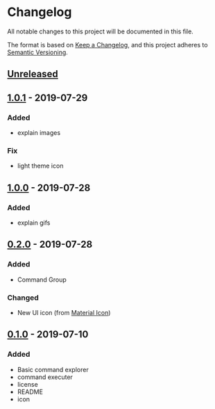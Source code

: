 # Changelog
All notable changes to this project will be documented in this file.

The format is based on [Keep a Changelog](https://keepachangelog.com/en/1.0.0/),
and this project adheres to [Semantic Versioning](https://semver.org/spec/v2.0.0.html).

## [Unreleased]

## [1.0.1] - 2019-07-29
### Added
- explain images
### Fix
- light theme icon

## [1.0.0] - 2019-07-28
### Added
- explain gifs

## [0.2.0] - 2019-07-28
### Added
- Command Group
### Changed
- New UI icon (from [Material Icon](https://material.io/tools/icons/))

## [0.1.0] - 2019-07-10
### Added
- Basic command explorer
- command executer
- license
- README
- icon

[Unreleased]: https://github.com/yamajyn/commandlist/compare/v1.0.1...HEAD
[1.0.1]: https://github.com/yamajyn/commandlist/releases/tag/v1.0.1
[1.0.0]: https://github.com/yamajyn/commandlist/releases/tag/v1.0.0
[0.2.0]: https://github.com/yamajyn/commandlist/releases/tag/v0.2.0
[0.1.0]: https://github.com/yamajyn/commandlist/releases/tag/v0.1.0
